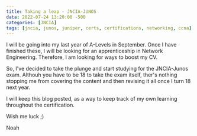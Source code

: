 ```yaml
---
title: Taking a leap - JNCIA-JUNOS
data: 2022-07-24 13:20:00 -500
categories: [JNCIA]
tags: [jncia, junos, juniper, certs, certifications, networking, ccna]
---
```



I will be going into my last year of A-Levels in September. Once I have finished these, I will be looking for an apprenticeship in Network Engineering. Therefore, I am looking for ways to boost my CV. 

So, I've decided to take the plunge and start studying for the JNCIA-Junos exam. Althouh you have to be 18 to take the exam itself, ther's nothing stopping me from covering the content and then revising it all once I turn 18 next year. 

I will keep this blog posted, as a way to keep track of my own learning throughout the certification. 

Wish me luck ;)

Noah